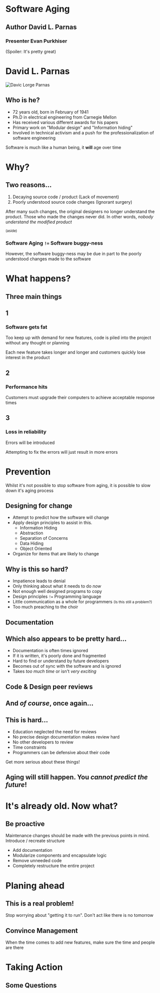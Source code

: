 # Software Aging
## Author David L. Parnas
### Presenter Evan Purkhiser


(Spoiler: It's pretty great)


# David L. Parnas
![Davic Lorge Parnas](http://i.imgur.com/3jfGtzd.jpg)


## Who is he?

 * 72 years old, born in February of 1941
 * Ph.D in electrical engineering from Carnegie Mellon
 * Has received various different awards for his papers
 * Primary work on "Modular design" and "Information hiding"
 * Involved in technical activism and a push for the professionalization of
   software engineering


Software is much like a human being, it **will** age over time


# Why?


## Two reasons...

 1. Decaying source code / product (Lack of movement)
 2. Poorly understood source code changes (Ignorant surgery)


After many such changes, the original designers no longer understand the
product. Those who made the changes never did. In other words, _nobody
understand the modified product_


<small>(aside)</small>
### Software Aging `!=` Software buggy-ness

However, the software buggy-ness may be due in part to the poorly understood
changes made to the software


# What happens?


## Three main things


## 1
### Software gets fat

Too keep up with demand for new features, code is piled into the project without
any thought or planning

Each new feature takes longer and longer and customers quickly lose interest in
the product


## 2
### Performance hits

Customers must upgrade their computers to achieve acceptable response times


## 3
### Loss in reliability

Errors will be introduced

Attempting to fix the errors will just result in more errors


# Prevention

Whilst it's not possible to stop software from aging, it is possible to slow
down it's aging process


## Designing for change

 * Attempt to predict how the software will change
 * Apply design principles to assist in this.
   * Information Hiding
   * Abstraction
   * Separation of Concerns
   * Data Hiding
   * Object Oriented
 * Organize for items that are likely to change


## Why is this so hard?


 * Impatience leads to denial
 * Only thinking about what it needs to do _now_
 * Not enough well designed programs to copy
 * Design principles `!=` Programming language
 * Little communication as a whole for programmers <small>(Is this still a
   problem?)</small>
 * Too much preaching to the choir


## Documentation


## Which also appears to be pretty hard...


 * Documentation is often times ignored
 * If it is written, it's poorly done and fragmented
 * Hard to find or understand by future developers
 * Becomes out of sync with the software and is ignored
 * Takes _too much time_ or isn't _very exciting_


## Code & Design peer reviews


## And _of course_, once again...


## This is hard...

 * Education neglected the need for reviews
 * No precise design documentation makes review hard
 * No other developers to review
 * Time constraints
 * Programmers can be defensive about their code


Get more serious about these things!


## Aging will still happen. You _cannot predict the future_!


# It's already old. Now what?


## Be proactive

Maintenance changes should be made with the previous points in mind. Introduce /
recreate structure


 * Add documentation
 * Modularize components and encapsulate logic
 * Remove unneeded code
 * Completely restructure the entire project


# Planing ahead


## This is a real problem!

Stop worrying about "getting it to run". Don't act like there is no tomorrow


## Convince Management

When the time comes to add new features, make sure the time and people are there


# Taking Action


## Some Questions
